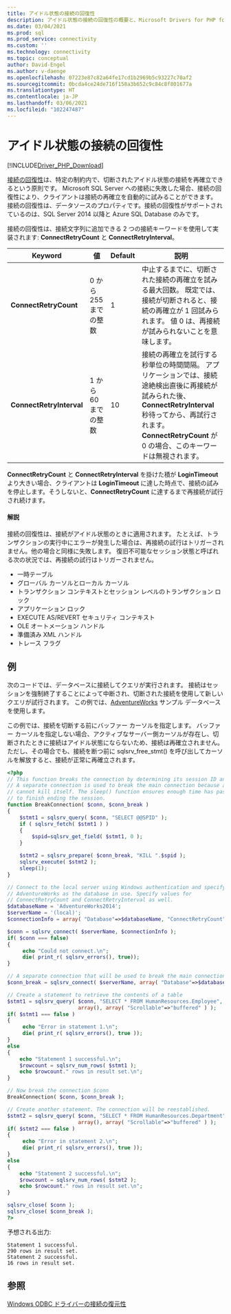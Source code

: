 ```yaml
---
title: アイドル状態の接続の回復性
description: アイドル状態の接続の回復性の概要と、Microsoft Drivers for PHP for SQL Server 内でのその動作について説明します。
ms.date: 03/04/2021
ms.prod: sql
ms.prod_service: connectivity
ms.custom: ''
ms.technology: connectivity
ms.topic: conceptual
author: David-Engel
ms.author: v-daenge
ms.openlocfilehash: 07223e87c82a64fe17cd1b2969b5c93227c70af2
ms.sourcegitcommit: 0bcda4ce24de716f158a3b652c9c84c8f801677a
ms.translationtype: HT
ms.contentlocale: ja-JP
ms.lasthandoff: 03/06/2021
ms.locfileid: "102247487"
---
```

# <a name="idle-connection-resiliency"></a>アイドル状態の接続の回復性
[!INCLUDE[Driver_PHP_Download](../../includes/driver_php_download.md)]

[接続の回復性](../odbc/windows/connection-resiliency-in-the-windows-odbc-driver.md)は、特定の制約内で、切断されたアイドル状態の接続を再確立できるという原則です。 Microsoft SQL Server への接続に失敗した場合、接続の回復性により、クライアントは接続の再確立を自動的に試みることができます。 接続の回復性は、データソースのプロパティです。接続の回復性がサポートされているのは、SQL Server 2014 以降と Azure SQL Database のみです。

接続の回復性は、接続文字列に追加できる 2 つの接続キーワードを使用して実装されます: **ConnectRetryCount** と **ConnectRetryInterval**。

|Keyword|値|Default|説明|
|-|-|-|-|
|**ConnectRetryCount**| 0 から 255 までの整数|1|中止するまでに、切断された接続の再確立を試みる最大回数。 既定では、接続が切断されると、接続の再確立が 1 回試みられます。 値 0 は、再接続が試みられないことを意味します。|
|**ConnectRetryInterval**| 1 から 60 までの整数|10| 接続の再確立を試行する秒単位の時間間隔。 アプリケーションでは、接続途絶検出直後に再接続が試みられた後、**ConnectRetryInterval** 秒待ってから、再試行されます。 **ConnectRetryCount** が 0 の場合、このキーワードは無視されます。

**ConnectRetryCount** と **ConnectRetryInterval** を掛けた積が **LoginTimeout** より大きい場合、クライアントは **LoginTimeout** に達した時点で、接続の試みを停止します。そうしないと、**ConnectRetryCount** に達するまで再接続が試行され続けます。

#### <a name="remarks"></a>解説

接続の回復性は、接続がアイドル状態のときに適用されます。 たとえば、トランザクションの実行中にエラーが発生した場合は、再接続の試行はトリガーされません。他の場合と同様に失敗します。 復旧不可能なセッション状態と呼ばれる次の状況では、再接続の試行はトリガーされません。

* 一時テーブル
* グローバル カーソルとローカル カーソル
* トランザクション コンテキストとセッション レベルのトランザクション ロック
* アプリケーション ロック
* EXECUTE AS/REVERT セキュリティ コンテキスト
* OLE オートメーション ハンドル
* 準備済み XML ハンドル
* トレース フラグ

## <a name="example"></a>例

次のコードでは、データベースに接続してクエリが実行されます。 接続はセッションを強制終了することによって中断され、切断された接続を使用して新しいクエリが試行されます。 この例では、[AdventureWorks](/previous-versions/sql/sql-server-2008/ms124501(v=sql.100)) サンプル データベースを使用します。

この例では、接続を切断する前にバッファー カーソルを指定します。 バッファー カーソルを指定しない場合、アクティブなサーバー側カーソルが存在し、切断されたときに接続はアイドル状態にならないため、接続は再確立されません。 ただし、その場合でも、接続を断つ前に sqlsrv_free_stmt() を呼び出してカーソルを解放すると、接続が正常に再確立されます。

```php
<?php
// This function breaks the connection by determining its session ID and killing it.
// A separate connection is used to break the main connection because a session
// cannot kill itself. The sleep() function ensures enough time has passed for KILL
// to finish ending the session.
function BreakConnection( $conn, $conn_break )
{
    $stmt1 = sqlsrv_query( $conn, "SELECT @@SPID" );
    if ( sqlsrv_fetch( $stmt1 ) )
    {
        $spid=sqlsrv_get_field( $stmt1, 0 );
    }

    $stmt2 = sqlsrv_prepare( $conn_break, "KILL ".$spid );
    sqlsrv_execute( $stmt2 );
    sleep(1);
}

// Connect to the local server using Windows authentication and specify
// AdventureWorks as the database in use. Specify values for
// ConnectRetryCount and ConnectRetryInterval as well.
$databaseName = 'AdventureWorks2014';
$serverName = '(local)';
$connectionInfo = array( "Database"=>$databaseName, "ConnectRetryCount"=>10, "ConnectRetryInterval"=>10 );

$conn = sqlsrv_connect( $serverName, $connectionInfo );
if( $conn === false)  
{  
     echo "Could not connect.\n";  
     die( print_r( sqlsrv_errors(), true));  
}

// A separate connection that will be used to break the main connection $conn
$conn_break = sqlsrv_connect( $serverName, array( "Database"=>$databaseName) );

// Create a statement to retrieve the contents of a table
$stmt1 = sqlsrv_query( $conn, "SELECT * FROM HumanResources.Employee",
                       array(), array( "Scrollable"=>"buffered" ) );
if( $stmt1 === false )
{
     echo "Error in statement 1.\n";
     die( print_r( sqlsrv_errors(), true ));
}
else
{
    echo "Statement 1 successful.\n";
    $rowcount = sqlsrv_num_rows( $stmt1 );
    echo $rowcount." rows in result set.\n";
}

// Now break the connection $conn
BreakConnection( $conn, $conn_break );

// Create another statement. The connection will be reestablished.
$stmt2 = sqlsrv_query( $conn, "SELECT * FROM HumanResources.Department",
                       array(), array( "Scrollable"=>"buffered" ) );
if( $stmt2 === false )
{
     echo "Error in statement 2.\n";
     die( print_r( sqlsrv_errors(), true ));
}
else
{
    echo "Statement 2 successful.\n";
    $rowcount = sqlsrv_num_rows( $stmt2 );
    echo $rowcount." rows in result set.\n";
}

sqlsrv_close( $conn );
sqlsrv_close( $conn_break );
?>
```
予想される出力:
```
Statement 1 successful.
290 rows in result set.
Statement 2 successful.
16 rows in result set.
```

## <a name="see-also"></a>参照
[Windows ODBC ドライバーの接続の復元性](../odbc/windows/connection-resiliency-in-the-windows-odbc-driver.md)
